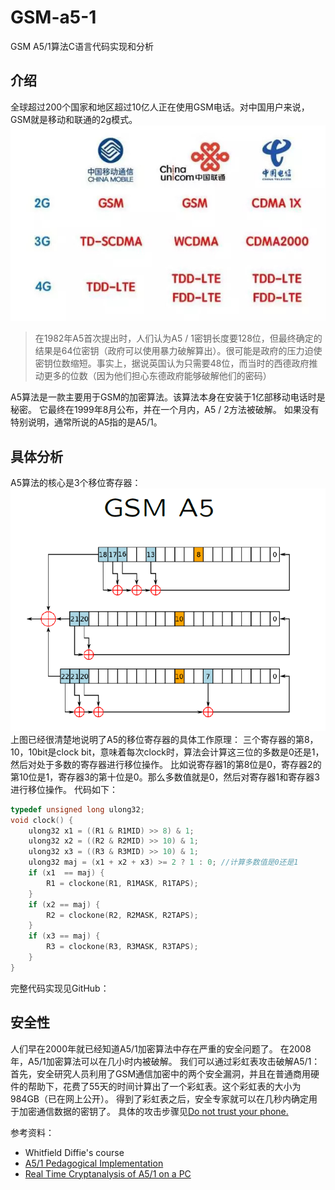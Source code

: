 # GSM-a5-1
GSM A5/1算法C语言代码实现和分析
## 介绍
全球超过200个国家和地区超过10亿人正在使用GSM电话。对中国用户来说，GSM就是移动和联通的2g模式。
![GSM](GSM.jpg)

>在1982年A5首次提出时，人们认为A5 / 1密钥长度要128位，但最终确定的结果是64位密钥（政府可以使用暴力破解算出）。很可能是政府的压力迫使密钥位数缩短。事实上，据说英国认为只需要48位，而当时的西德政府推动更多的位数（因为他们担心东德政府能够破解他们的密码）

A5算法是一款主要用于GSM的加密算法。该算法本身在安装于1亿部移动电话时是秘密。
它最终在1999年8月公布，并在一个月内，A5 / 2方法被破解。
如果没有特别说明，通常所说的A5指的是A5/1。

## 具体分析
A5算法的核心是3个移位寄存器：
![在这里插入图片描述](a5.png)
上图已经很清楚地说明了A5的移位寄存器的具体工作原理：
三个寄存器的第8，10，10bit是clock bit，意味着每次clock时，算法会计算这三位的多数是0还是1，然后对处于多数的寄存器进行移位操作。
比如说寄存器1的第8位是0，寄存器2的第10位是1，寄存器3的第十位是0。那么多数值就是0，然后对寄存器1和寄存器3进行移位操作。
代码如下：
```c
typedef unsigned long ulong32;
void clock() { 
    ulong32 x1 = ((R1 & R1MID) >> 8) & 1;
    ulong32 x2 = ((R2 & R2MID) >> 10) & 1;
    ulong32 x3 = ((R3 & R3MID) >> 10) & 1;
    ulong32 maj = (x1 + x2 + x3) >= 2 ? 1 : 0; //计算多数值是0还是1
    if (x1  == maj) {
        R1 = clockone(R1, R1MASK, R1TAPS);
    }
    if (x2 == maj) {
        R2 = clockone(R2, R2MASK, R2TAPS);
    }
    if (x3 == maj) {
        R3 = clockone(R3, R3MASK, R3TAPS);
    }
}
```
完整代码实现见GitHub：[]()
## 安全性
人们早在2000年就已经知道A5/1加密算法中存在严重的安全问题了。
在2008年，A5/1加密算法可以在几小时内被破解。
我们可以通过彩虹表攻击破解A5/1：
首先，安全研究人员利用了GSM通信加密中的两个安全漏洞，并且在普通商用硬件的帮助下，花费了55天的时间计算出了一个彩虹表。这个彩虹表的大小为984GB（已在网上公开）。
得到了彩虹表之后，安全专家就可以在几秒内确定用于加密通信数据的密钥了。
具体的攻击步骤见[Do not trust your phone.](https://srlabs.de/wp-content/uploads/2010/07/100729.Breaking.GSM_.Privacy.BlackHat1-1.pdf)

参考资料：
*   Whitfield Diffie's course
*  [A5/1 Pedagogical Implementation](http://www.scard.org/gsm/a51.html)
*  [Real Time Cryptanalysis of A5/1 on a PC](http://cryptome.org/a51-bsw.htm)